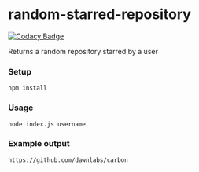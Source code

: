 # random-starred-repository

[![Codacy Badge](https://api.codacy.com/project/badge/Grade/19f44650e8ef48d68e3ec6837bead128)](https://app.codacy.com/app/vintagesucks/random-starred-repository?utm_source=github.com&utm_medium=referral&utm_content=vintagesucks/random-starred-repository&utm_campaign=Badge_Grade_Settings)

Returns a random repository starred by a user

### Setup
```
npm install
```

### Usage
```
node index.js username
```

### Example output
```
https://github.com/dawnlabs/carbon
```